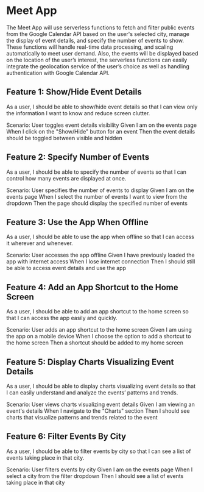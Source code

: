 # Meet App

The Meet App will use serverless functions to fetch and filter public events from the Google Calendar API based on the user's selected city, manage the display of event details, and specify the number of events to show. These functions will handle real-time data processing, and scaling automatically to meet user demand. Also, the events will be displayed based on the location of the user’s interest, the serverless functions can easily integrate the geolocation service of the user’s choice as well as handling authentication with Google Calendar API.

## Feature 1: Show/Hide Event Details
  As a user, I should be able to show/hide event details so that I can view only the information I want to know and reduce screen clutter.

  Scenario: User toggles event details visibility
    Given I am on the events page
    When I click on the "Show/Hide" button for an event
    Then the event details should be toggled between visible and hidden

## Feature 2: Specify Number of Events
  As a user, I should be able to specify the number of events so that I can control how many events are displayed at once.

  Scenario: User specifies the number of events to display
    Given I am on the events page
    When I select the number of events I want to view from the dropdown
    Then the page should display the specified number of events

## Feature 3: Use the App When Offline
  As a user, I should be able to use the app when offline so that I can access it wherever and whenever.

  Scenario: User accesses the app offline
    Given I have previously loaded the app with internet access
    When I lose internet connection
    Then I should still be able to access event details and use the app

## Feature 4: Add an App Shortcut to the Home Screen
  As a user, I should be able to add an app shortcut to the home screen so that I can access the app easily and quickly.

  Scenario: User adds an app shortcut to the home screen
    Given I am using the app on a mobile device
    When I choose the option to add a shortcut to the home screen
    Then a shortcut should be added to my home screen

## Feature 5: Display Charts Visualizing Event Details
  As a user, I should be able to display charts visualizing event details so that I can easily understand and analyze the events’ patterns and trends.

  Scenario: User views charts visualizing event details
    Given I am viewing an event's details
    When I navigate to the "Charts" section
    Then I should see charts that visualize patterns and trends related to the event

## Feature 6: Filter Events By City
  As a user, I should be able to filter events by city so that I can see a list of events taking place in that city.

  Scenario: User filters events by city
    Given I am on the events page
    When I select a city from the filter dropdown
    Then I should see a list of events taking place in that city
